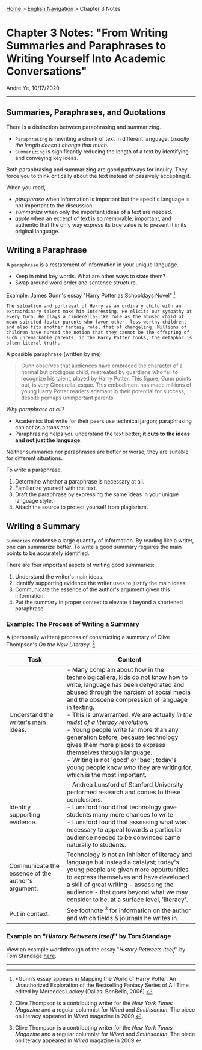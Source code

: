 [Home](https://andre-ye.github.io) > [English Navigation](https://andre-ye.github.io/english/english_navigation) > Chapter 3 Notes

# Chapter 3 Notes: "From Writing Summaries and Paraphrases to Writing Yourself Into Academic Conversations"
Andre Ye, 10/17/2020

---

## Summaries, Paraphrases, and Quotations

There is a distinction between paraphrasing and summarizing.
- `Paraphrasing` is rewriting a chunk of text in different language. *Usually the length doesn't change that much.*
- `Summarizing` is significantly reducing the length of a text by identifying and conveying key ideas.

Both paraphrasing and summarizing are good pathways for inquiry.
They force you to think critically about the text instead of passively accepting it.

When you read,
- *paraphrase* when information is important but the specific language is not important to the discussion.
- *summarize* when only the important ideas of a text are needed.
- *quote* when an excerpt of text is so memorable, important, and authentic that the only way express its true value is to present it in its original language.

## Writing a Paraphrase
A `paraphrase` is a restatement of information in your unique language.
- Keep in mind key words. What are other ways to state them?
- Swap around word order and sentence structure.

Example: James Gunn's essay "Harry Potter as Schooldays Novel" [^1]
```
The situation and portrayal of Harry as an ordinary child with an extraordinary talent make him interesting. He elicits our sympathy at every turn. He plays a Cinderella-like role as the abused child of mean-spirited foster parents who favor other, less-worthy children, and also fits another fantasy role, that of changeling. Millions of children have nursed the notion that they cannot be the offspring of such unremarkable parents; in the Harry Potter books, the metaphor is often literal truth.
```

A possible paraphrase (written by me):
> Gunn observes that audiences have embraced the character of a normal but prodigous child, mistreated by guardians who fail to recognize his talent, played by Harry Potter. This figure, Gunn points out, is very Cinderella-esque. This embodiment has made millions of young Harry Potter readers adamant in their potential for success, despite perhaps unimportant parents.

*Why paraphrase at all?*
- Academics that write for their peers use technical jargon; paraphrasing can act as a translator.
- Paraphrasing helps you understand the text better; **it cuts to the ideas and not just the language**.

Neither summaries nor paraphrases are better or worse; they are suitable for different situations.

To write a paraphrase,
1. Determine whether a paraphrase is necessary at all.
2. Familiarize yourself with the text.
3. Draft the paraphrase by expressing the same ideas in your unique language style.
4. Attach the source to protect yourself from plagiarism.

## Writing a Summary
`Summaries` condense a large quantity of information.
By reading like a writer, one can summarize better.
To write a good summary requires the main points to be accurately identified.

There are four important aspcts of writing good summaries:
1. Understand the writer's main ideas.
2. Identify supporting evidence the writer uses to justify the main ideas.
3. Communicate the essence of the author's argument given this information.
4. Put the summary in proper context to elevate it beyond a shortened paraphrase.

### Example: The Process of Writing a Summary
A (personally written) process of constructing a summary of Clive Thompson's *On the New Literacy*. [^2]

 Task | Content 
 --- | ---
Understand the writer's main ideas. | - Many complain about how in the technological era, kids do not know how to write; language has been dehydrated and abused through the narcism of social media and the obscene compression of language in texting. <br/> - This is unwarranted. We are actually *in the midst of a literacy revolution.* <br/> - Young people write far more than any generation before, because technology gives them more places to express themselves through language. <br/> - Writing is not 'good' or 'bad'; today's young people know *who* they are writing for, which is the most important.
Identify supporting evidence. | - Andrea Lunsford of Stanford University performed research and comes to these conclusions. <br/> - Lunsford found that technology gave students many more chances to write <br/> - Lunsford found that assessing what was necessary to appeal towards a particular audience needed to be convinced came naturally to students.
Communicate the essence of the author's argument. | Technology is not an inhibitor of literacy and language but instead a catalyst; today's young people are given more oppurtunities to express themselves and have developed a skill of great writing - assessing the audience - that goes beyond what we may consider to be, at a surface level, 'literacy'.
Put in context. | See footnote [^2] for information on the author and which fields & journals he writes in. 

### Example on "*History Retweets Itself*" by Tom Standage
View an example worththrough of the essay "*History Retweets Itself*" by Tom Standage [here](https://andre-ye.github.io/english/essay-notes/history-retweets-itself).

---
[^1]: *Gunn’s essay appears in Mapping the World of Harry Potter: An Unauthorized Exploration of the Bestselling Fantasy Series of All Time, edited by Mercedes Lackey (Dallas: BenBella, 2006).

[^2]: Clive Thompson is a contributing writer for the *New York Times Magazine* and a regular columnist for *Wired* and *Smithsonian*. The piece on literacy appeared in *Wired* magazine in 2009.


